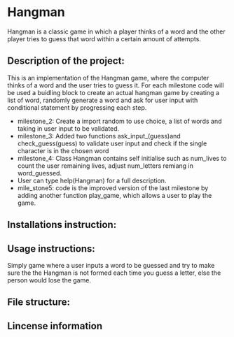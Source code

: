 # Hangman
Hangman is a classic game in which a player thinks of a word and the other player tries to guess that word within a certain amount of attempts.


## Description of the project:
This is an implementation of the Hangman game, where the computer thinks of a word and the user tries to guess it. 
For each milestone code will be used a buidling block to create an actual hangman game by creating a list of word,
randomly generate a word and ask for user input with conditional statement by progressing each step.

* milestone_2: Create a import random to use choice, a list of words and taking in user input to be validated.
* milestone_3: Added two functions ask_input_(guess)and check_guess(guess) to validate user input and check if the single character is in the chosen word
* milestone_4: Class Hangman contains self initialise such as num_lives to count the user remaining lives, adjust num_letters remiang in word_guessed.
* User can type help(Hangman) for a full description. 
* mile_stone5: code is the improved version of the last milestone by adding another function  play_game, which allows a user to play the game. 

## Installations instruction:

## Usage instructions:
Simply game where a user inputs a word to be guessed and try to make sure the the Hangman is not formed each time you guess a letter, else the person would lose the game.
## File structure:
## Lincense information

